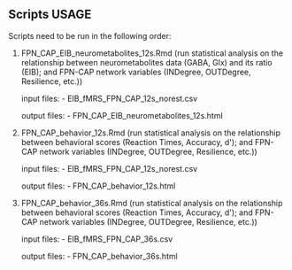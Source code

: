 ## Scripts USAGE
Scripts need to be run in the following order:

1. FPN_CAP_EIB_neurometabolites_12s.Rmd (run statistical analysis on the relationship between neurometabolites data (GABA, Glx) and its ratio (EIB); and FPN-CAP network variables (INDegree, OUTDegree, Resilience, etc.))

	input files: 
		- EIB_fMRS_FPN_CAP_12s_norest.csv

	output files:
		- FPN_CAP_EIB_neurometabolites_12s.html

2. FPN_CAP_behavior_12s.Rmd (run statistical analysis on the relationship between behavioral scores (Reaction Times, Accuracy, d'); and FPN-CAP network variables (INDegree, OUTDegree, Resilience, etc.))

	input files: 
		- EIB_fMRS_FPN_CAP_12s_norest.csv

	output files:
		- FPN_CAP_behavior_12s.html

3. FPN_CAP_behavior_36s.Rmd (run statistical analysis on the relationship between behavioral scores (Reaction Times, Accuracy, d'); and FPN-CAP network variables (INDegree, OUTDegree, Resilience, etc.))

	input files: 
		- EIB_fMRS_FPN_CAP_36s.csv

	output files:
		- FPN_CAP_behavior_36s.html


